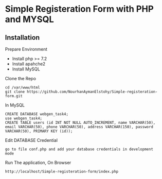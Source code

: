 # Simple Registeration Form with PHP and MYSQL

## Installation

Prepare Environment

- Install php >= 7.2
- Install apahche2
- Install MySQL

Clone the Repo

```
cd /var/www/html
git clone https://github.com/NourhanAymanElstohy/Simple-registeration-form.git
```

In MySQL

```
CREATE DATABASE webgen_task4;
use webgen_task4;
CREATE TABLE users (id INT NOT NULL AUTO_INCREMENT, name VARCHAR(50), email VARCHAR(50), phone VARCHAR(50), address VARCHAR(150), password VARCHAR(50), PRIMARY KEY (id));
```

Edit DATABASE Credential

```
go to file conf.php and add your database credentials in development mode
```

Run The application, On Browser

```
http://localhost/Simple-registeration-form/index.php
```

